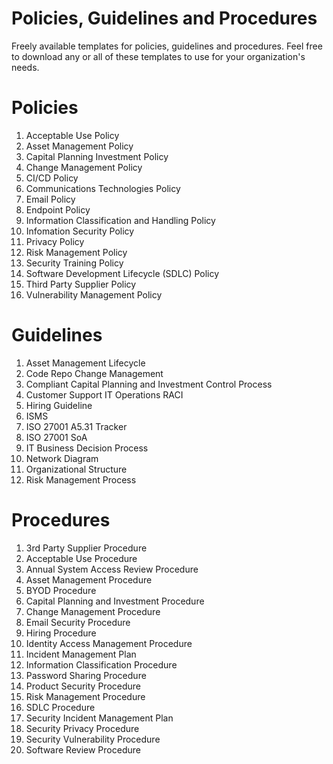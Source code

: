 # Policies, Guidelines and Procedures
Freely available templates for policies, guidelines and procedures.  Feel free to download any or all of these templates to use for your organization's needs.

# Policies
1. Acceptable Use Policy
2. Asset Management Policy
3. Capital Planning Investment Policy
4. Change Management Policy
5. CI/CD Policy
6. Communications Technologies Policy
7. Email Policy
8. Endpoint Policy
9. Information Classification and Handling Policy
10. Infomation Security Policy
11. Privacy Policy
12. Risk Management Policy
13. Security Training Policy
14. Software Development Lifecycle (SDLC) Policy
15. Third Party Supplier Policy
16. Vulnerability Management Policy

# Guidelines
1. Asset Management Lifecycle
2. Code Repo Change Management
3. Compliant Capital Planning and Investment Control Process
4. Customer Support IT Operations RACI
5. Hiring Guideline
6. ISMS
7. ISO 27001 A5.31 Tracker
8. ISO 27001 SoA
9. IT Business Decision Process
10. Network Diagram
11. Organizational Structure
12. Risk Management Process

# Procedures
1. 3rd Party Supplier Procedure
2. Acceptable Use Procedure
3. Annual System Access Review Procedure
4. Asset Management Procedure
5. BYOD Procedure
6. Capital Planning and Investment Procedure
7. Change Management Procedure
8. Email Security Procedure
9. Hiring Procedure
10. Identity Access Management Procedure
11. Incident Management Plan
12. Information Classification Procedure
13. Password Sharing Procedure
14. Product Security Procedure
15. Risk Management Procedure
16. SDLC Procedure
17. Security Incident Management Plan
18. Security Privacy Procedure
19. Security Vulnerability Procedure
20. Software Review Procedure
